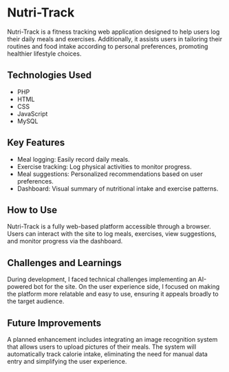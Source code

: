 # Nutri-Track

Nutri-Track is a fitness tracking web application designed to help users log their daily meals and exercises. Additionally, it assists users in tailoring their routines and food intake according to personal preferences, promoting healthier lifestyle choices.

## Technologies Used

- PHP  
- HTML  
- CSS  
- JavaScript  
- MySQL  

## Key Features

- Meal logging: Easily record daily meals.  
- Exercise tracking: Log physical activities to monitor progress.  
- Meal suggestions: Personalized recommendations based on user preferences.  
- Dashboard: Visual summary of nutritional intake and exercise patterns.

## How to Use

Nutri-Track is a fully web-based platform accessible through a browser. Users can interact with the site to log meals, exercises, view suggestions, and monitor progress via the dashboard.

## Challenges and Learnings

During development, I faced technical challenges implementing an AI-powered bot for the site. On the user experience side, I focused on making the platform more relatable and easy to use, ensuring it appeals broadly to the target audience.

## Future Improvements

A planned enhancement includes integrating an image recognition system that allows users to upload pictures of their meals. The system will automatically track calorie intake, eliminating the need for manual data entry and simplifying the user experience.
